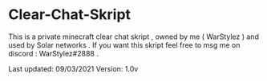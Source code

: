# Clear-Chat-Skript

This is a private minecraft clear chat skript , owned by me ( WarStylez ) and used by Solar networks . 
If you want this skript feel free to msg me on discord :   WarStylez#2888 . 


Last updated: 09/03/2021 
Version: 1.0v
